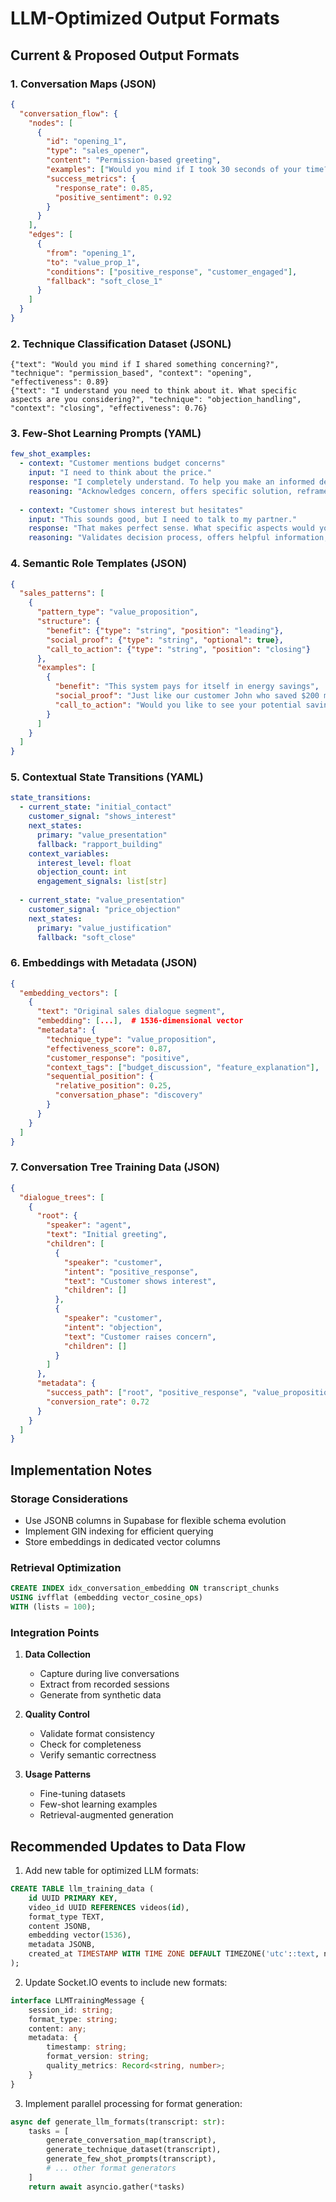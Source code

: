 # LLM-Optimized Output Formats

## Current & Proposed Output Formats

### 1. Conversation Maps (JSON)
```json
{
  "conversation_flow": {
    "nodes": [
      {
        "id": "opening_1",
        "type": "sales_opener",
        "content": "Permission-based greeting",
        "examples": ["Would you mind if I took 30 seconds of your time?"],
        "success_metrics": {
          "response_rate": 0.85,
          "positive_sentiment": 0.92
        }
      }
    ],
    "edges": [
      {
        "from": "opening_1",
        "to": "value_prop_1",
        "conditions": ["positive_response", "customer_engaged"],
        "fallback": "soft_close_1"
      }
    ]
  }
}
```

### 2. Technique Classification Dataset (JSONL)
```jsonl
{"text": "Would you mind if I shared something concerning?", "technique": "permission_based", "context": "opening", "effectiveness": 0.89}
{"text": "I understand you need to think about it. What specific aspects are you considering?", "technique": "objection_handling", "context": "closing", "effectiveness": 0.76}
```

### 3. Few-Shot Learning Prompts (YAML)
```yaml
few_shot_examples:
  - context: "Customer mentions budget concerns"
    input: "I need to think about the price."
    response: "I completely understand. To help you make an informed decision, could I break down the monthly investment for you?"
    reasoning: "Acknowledges concern, offers specific solution, reframes as investment"
    
  - context: "Customer shows interest but hesitates"
    input: "This sounds good, but I need to talk to my partner."
    response: "That makes perfect sense. What specific aspects would you like me to clarify for when you discuss this with them?"
    reasoning: "Validates decision process, offers helpful information, maintains engagement"
```

### 4. Semantic Role Templates (JSON)
```json
{
  "sales_patterns": [
    {
      "pattern_type": "value_proposition",
      "structure": {
        "benefit": {"type": "string", "position": "leading"},
        "social_proof": {"type": "string", "optional": true},
        "call_to_action": {"type": "string", "position": "closing"}
      },
      "examples": [
        {
          "benefit": "This system pays for itself in energy savings",
          "social_proof": "Just like our customer John who saved $200 monthly",
          "call_to_action": "Would you like to see your potential savings?"
        }
      ]
    }
  ]
}
```

### 5. Contextual State Transitions (YAML)
```yaml
state_transitions:
  - current_state: "initial_contact"
    customer_signal: "shows_interest"
    next_states:
      primary: "value_presentation"
      fallback: "rapport_building"
    context_variables:
      interest_level: float
      objection_count: int
      engagement_signals: list[str]
    
  - current_state: "value_presentation"
    customer_signal: "price_objection"
    next_states:
      primary: "value_justification"
      fallback: "soft_close"
```

### 6. Embeddings with Metadata (JSON)
```json
{
  "embedding_vectors": [
    {
      "text": "Original sales dialogue segment",
      "embedding": [...],  # 1536-dimensional vector
      "metadata": {
        "technique_type": "value_proposition",
        "effectiveness_score": 0.87,
        "customer_response": "positive",
        "context_tags": ["budget_discussion", "feature_explanation"],
        "sequential_position": {
          "relative_position": 0.25,
          "conversation_phase": "discovery"
        }
      }
    }
  ]
}
```

### 7. Conversation Tree Training Data (JSON)
```json
{
  "dialogue_trees": [
    {
      "root": {
        "speaker": "agent",
        "text": "Initial greeting",
        "children": [
          {
            "speaker": "customer",
            "intent": "positive_response",
            "text": "Customer shows interest",
            "children": []
          },
          {
            "speaker": "customer",
            "intent": "objection",
            "text": "Customer raises concern",
            "children": []
          }
        ]
      },
      "metadata": {
        "success_path": ["root", "positive_response", "value_proposition"],
        "conversion_rate": 0.72
      }
    }
  ]
}
```

## Implementation Notes

### Storage Considerations
- Use JSONB columns in Supabase for flexible schema evolution
- Implement GIN indexing for efficient querying
- Store embeddings in dedicated vector columns

### Retrieval Optimization
```sql
CREATE INDEX idx_conversation_embedding ON transcript_chunks 
USING ivfflat (embedding vector_cosine_ops) 
WITH (lists = 100);
```

### Integration Points
1. **Data Collection**
   - Capture during live conversations
   - Extract from recorded sessions
   - Generate from synthetic data

2. **Quality Control**
   - Validate format consistency
   - Check for completeness
   - Verify semantic correctness

3. **Usage Patterns**
   - Fine-tuning datasets
   - Few-shot learning examples
   - Retrieval-augmented generation

## Recommended Updates to Data Flow

1. Add new table for optimized LLM formats:
```sql
CREATE TABLE llm_training_data (
    id UUID PRIMARY KEY,
    video_id UUID REFERENCES videos(id),
    format_type TEXT,
    content JSONB,
    embedding vector(1536),
    metadata JSONB,
    created_at TIMESTAMP WITH TIME ZONE DEFAULT TIMEZONE('utc'::text, now())
);
```

2. Update Socket.IO events to include new formats:
```typescript
interface LLMTrainingMessage {
    session_id: string;
    format_type: string;
    content: any;
    metadata: {
        timestamp: string;
        format_version: string;
        quality_metrics: Record<string, number>;
    }
}
```

3. Implement parallel processing for format generation:
```python
async def generate_llm_formats(transcript: str):
    tasks = [
        generate_conversation_map(transcript),
        generate_technique_dataset(transcript),
        generate_few_shot_prompts(transcript),
        # ... other format generators
    ]
    return await asyncio.gather(*tasks)
``` 
